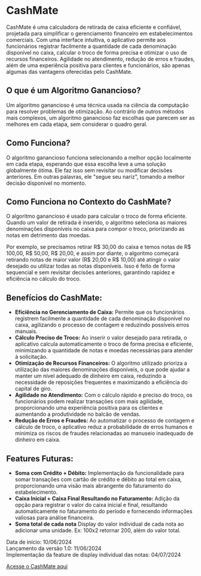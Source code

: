 <h1>CashMate</h1>

  <p>CashMate é uma calculadora de retirada de caixa eficiente e confiável, projetada para simplificar o gerenciamento financeiro em estabelecimentos comerciais. Com uma interface intuitiva, o aplicativo permite aos funcionários registrar facilmente a quantidade de cada denominação disponível no caixa, calcular o troco de forma precisa e otimizar o uso de recursos financeiros. Agilidade no atendimento, redução de erros e fraudes, além de uma experiência positiva para clientes e funcionários, são apenas algumas das vantagens oferecidas pelo CashMate.</p>

  <h2>O que é um Algoritmo Ganancioso?</h2>
  <p>Um algoritmo ganancioso é uma técnica usada na ciência da computação para resolver problemas de otimização. Ao contrário de outros métodos mais complexos, um algoritmo ganancioso faz escolhas que parecem ser as melhores em cada etapa, sem considerar o quadro geral.</p>

  <h2>Como Funciona?</h2>
  <p>O algoritmo ganancioso funciona selecionando a melhor opção localmente em cada etapa, esperando que essa escolha leve a uma solução globalmente ótima. Ele faz isso sem revisitar ou modificar decisões anteriores. Em outras palavras, ele "segue seu nariz", tomando a melhor decisão disponível no momento.</p>

  <h2>Como Funciona no Contexto do CashMate?</h2>
  <p>O algoritmo ganancioso é usado para calcular o troco de forma eficiente. Quando um valor de retirada é inserido, o algoritmo seleciona as maiores denominações disponíveis no caixa para compor o troco, priorizando as notas em detrimento das moedas.</p>
  <p>Por exemplo, se precisamos retirar R$ 30,00 do caixa e temos notas de R$ 100,00, R$ 50,00, R$ 20,00, e assim por diante, o algoritmo começará retirando notas de maior valor (R$ 20,00 e R$ 10,00) até atingir o valor desejado ou utilizar todas as notas disponíveis. Isso é feito de forma sequencial e sem revisitar decisões anteriores, garantindo rapidez e eficiência no cálculo do troco.</p>

  <h2>Benefícios do CashMate:</h2>
  <ul>
    <li><strong>Eficiência no Gerenciamento de Caixa:</strong> Permite que os funcionários registrem facilmente a quantidade de cada denominação disponível no caixa, agilizando o processo de contagem e reduzindo possíveis erros manuais.</li>
    <li><strong>Cálculo Preciso de Troco:</strong> Ao inserir o valor desejado para retirada, o aplicativo calcula automaticamente o troco de forma precisa e eficiente, minimizando a quantidade de notas e moedas necessárias para atender à solicitação.</li>
    <li><strong>Otimização de Recursos Financeiros:</strong> O algoritmo utilizado prioriza a utilização das maiores denominações disponíveis, o que pode ajudar a manter um nível adequado de dinheiro em caixa, reduzindo a necessidade de reposições frequentes e maximizando a eficiência do capital de giro.</li>
    <li><strong>Agilidade no Atendimento:</strong> Com o cálculo rápido e preciso do troco, os funcionários podem realizar transações com mais agilidade, proporcionando uma experiência positiva para os clientes e aumentando a produtividade no balcão de vendas.</li>
    <li><strong>Redução de Erros e Fraudes:</strong> Ao automatizar o processo de contagem e cálculo de troco, o aplicativo reduz a probabilidade de erros humanos e minimiza os riscos de fraudes relacionadas ao manuseio inadequado de dinheiro em caixa.</li>
  </ul>
  
 <h2>Features Futuras:</h2>
  <ul>
    <li><strong>Soma com Crédito + Débito:</strong> Implementação da funcionalidade para somar transações com cartão de crédito e débito ao total em caixa, proporcionando uma visão mais abrangente do faturamento do estabelecimento.</li>
    <li><strong>Caixa Inicial + Caixa Final Resultando no Faturamento:</strong> Adição da opção para registrar o valor do caixa inicial e final, resultando automaticamente no faturamento do período e fornecendo informações valiosas para análise financeira.</li>
    <li><strong>Soma total de cada nota</strong> Display do valor individual de cada nota ao adicionar uma unidade. Ex: 100x2 retornar 200, além do valor total.</li>
  </ul>

  <p>Data de início: 10/06/2024<br>Lançamento da versão 1.0: 11/06/2024<br>Implementação da feature de display individual das notas: 04/07/2024</p>

  <a href="https://caiorossi00.github.io/CashMate/">Acesse o CashMate aqui</a>
